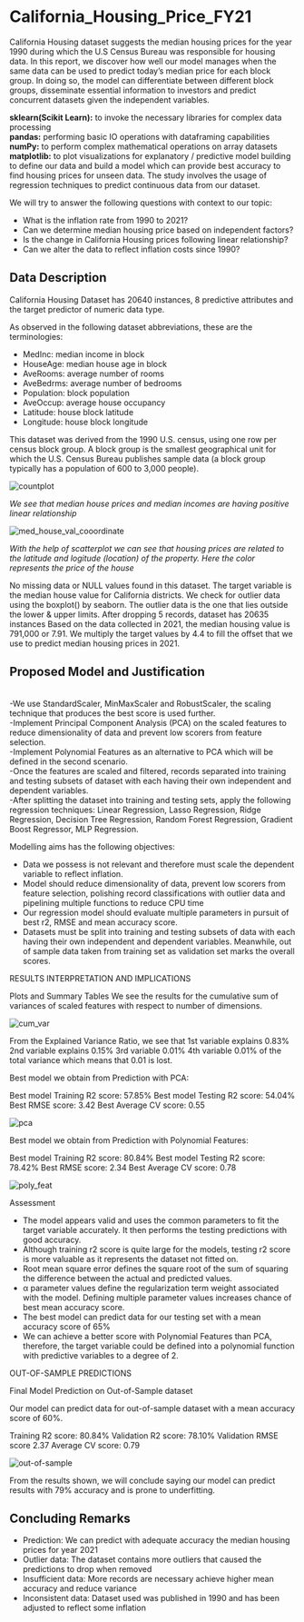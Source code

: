 # California_Housing_Price_FY21


California Housing dataset suggests the median housing prices for the year 1990 during which the U.S Census Bureau was responsible for housing data. In this report, we discover how well our model manages when the same data can be used to predict today’s median price for each block group. In doing so, the model can differentiate between different block groups, disseminate essential information to investors and predict concurrent datasets given the independent variables.

<b>sklearn(Scikit Learn):</b> to invoke the necessary libraries for complex data processing
<br /><b>pandas:</b> performing basic IO operations with dataframing capabilities
<br /><b>numPy:</b> to perform complex mathematical operations on array datasets
<br /><b>matplotlib:</b> to plot visualizations for explanatory / predictive model building to define our data and build a model which can provide best accuracy to find housing prices for unseen data. The study involves the usage of regression techniques to predict continuous data from our dataset.

We will try to answer the following questions with context to our topic:
<ul>
<li>What is the inflation rate from 1990 to 2021?</li>
<li>Can we determine median housing price based on independent factors?</li>
<li>Is the change in California Housing prices following linear relationship?</li>
<li>Can we alter the data to reflect inflation costs since 1990?</li>
</ul>

## Data Description

California Housing Dataset has 20640 instances, 8 predictive attributes and the target predictor of numeric data type.

As observed in the following dataset abbreviations, these are the terminologies:
<ul>
<li>MedInc: median income in block</li>
<li>HouseAge: median house age in block</li>
<li>AveRooms: average number of rooms</li>
<li>AveBedrms: average number of bedrooms</li>
<li>Population: block population</li>
<li>AveOccup: average house occupancy</li>
<li>Latitude: house block latitude</li>
<li>Longitude: house block longitude</li>
</ul>

This dataset was derived from the 1990 U.S. census, using one row per census
block group. A block group is the smallest geographical unit for which the U.S.
Census Bureau publishes sample data (a block group typically has a population
of 600 to 3,000 people).

![countplot](https://user-images.githubusercontent.com/30309234/185981849-16e32db6-eaca-4414-9c3d-1530bf604a32.png)

<i size=4>We see that median house prices and  median incomes are having positive linear relationship</i>

![med_house_val_cooordinate](https://user-images.githubusercontent.com/30309234/185982814-550ad1cb-5a4d-4278-a598-f5101bfe62da.png)

<i size=4>With the help of scatterplot we can see that housing prices are related to the latitude and logitude (location) of the property. Here the color represents the price of the house</i>


No missing data or NULL values found in this dataset. The target variable is the median house value for California districts.
We check for outlier data using the boxplot() by seaborn. The outlier data is the one that lies outside the lower & upper limits.
After dropping 5 records, dataset has 20635 instances
Based on the data collected in 2021, the median housing value is 791,000 or 7.91. We multiply the target values by 4.4 to fill the offset that we use to predict median housing prices in 2021.


## Proposed Model and Justification

<br />	-We use StandardScaler, MinMaxScaler and RobustScaler, the scaling technique that produces the best score is used further.
<br />	-Implement Principal Component Analysis (PCA) on the scaled features to reduce dimensionality of data and prevent low scorers from feature selection. 
<br />	-Implement Polynomial Features as an alternative to PCA which will be defined in the second scenario.
<br />	-Once the features are scaled and filtered, records separated into training and testing subsets of dataset with each having their own independent and dependent  variables.
<br /> -After splitting the dataset into training and testing sets, apply the following regression techniques: Linear Regression, Lasso Regression, Ridge Regression, Decision Tree Regression, Random Forest Regression, Gradient Boost Regressor, MLP Regression.

Modelling aims has the following objectives:
<ul>
<li>Data we possess is not relevant and therefore must scale the dependent variable to reflect inflation.</li>
<li>Model should reduce dimensionality of data, prevent low scorers from feature selection, polishing record classifications with outlier data and pipelining multiple functions to reduce CPU time</li>
<li>Our regression model should evaluate multiple parameters in pursuit of best r2, RMSE and mean accuracy score.
<li>Datasets must be split into training and testing subsets of data with each having their own independent and dependent variables. Meanwhile, out of sample data taken from training set as validation set marks the overall scores.
</ul>


RESULTS INTERPRETATION AND IMPLICATIONS

Plots and Summary Tables
We see the results for the cumulative sum of variances of scaled features with respect to number of dimensions.

![cum_var](https://user-images.githubusercontent.com/30309234/185987896-e6207200-2cae-41a5-90f0-9c8fc1a82d9d.png)

From the Explained Variance Ratio, we see that 
1st variable explains 0.83%
2nd variable explains 0.15%
3rd variable 0.01%
4th variable 0.01% of the total variance
which means that 0.01 is lost.

Best model we obtain from Prediction with PCA:

Best model Training R2 score: 57.85%
Best model Testing R2 score: 54.04%
Best RMSE score: 3.42
Best Average CV score: 0.55

![pca](https://user-images.githubusercontent.com/30309234/185988071-6cb3f62f-e56c-4846-b1cc-bbe1a012dfaa.png)

Best model we obtain from Prediction with Polynomial Features:

Best model Training R2 score: 80.84%
Best model Testing R2 score: 78.42%
Best RMSE score: 2.34
Best Average CV score: 0.78

![poly_feat](https://user-images.githubusercontent.com/30309234/185988050-b49e5e8f-9791-432c-bcc4-6725bf2cd9d5.png)

Assessment

-	The model appears valid and uses the common parameters to fit the target variable accurately. It then performs the testing predictions with good accuracy.
-	Although training r2 score is quite large for the models, testing r2 score is more valuable as it represents the dataset not fitted on.
-	Root mean square error defines the square root of the sum of squaring the difference between the actual and predicted values.
-	α parameter values define the regularization term weight associated with the model. Defining multiple parameter values increases chance of best mean accuracy score.
-	The best model can predict data for our testing set with a mean accuracy score of 65%
-	We can achieve a better score with Polynomial Features than PCA, therefore, the target variable could be defined into a polynomial function with predictive variables to a degree of 2.

OUT-OF-SAMPLE PREDICTIONS

Final Model Prediction on Out-of-Sample dataset

Our model can predict data for out-of-sample dataset with a mean accuracy score of 60%.

Training R2 score: 80.84%
Validation R2 score: 78.10%
Validation RMSE score 2.37
Average CV score: 0.79

![out-of-sample](https://user-images.githubusercontent.com/30309234/185988106-2c864dcd-5d1a-4d2a-9486-3c9e3b4f8adc.png)

From the results shown, we will conclude saying our model can predict results with 79% accuracy and is prone to underfitting. 
 
## Concluding Remarks

-	Prediction: We can predict with adequate accuracy the median housing prices for year 2021
-	Outlier data: The dataset contains more outliers that caused the predictions to drop when removed
-	Insufficient data: More records are necessary achieve higher mean accuracy and reduce variance
-	Inconsistent data: Dataset used was published in 1990 and has been adjusted to reflect some inflation
